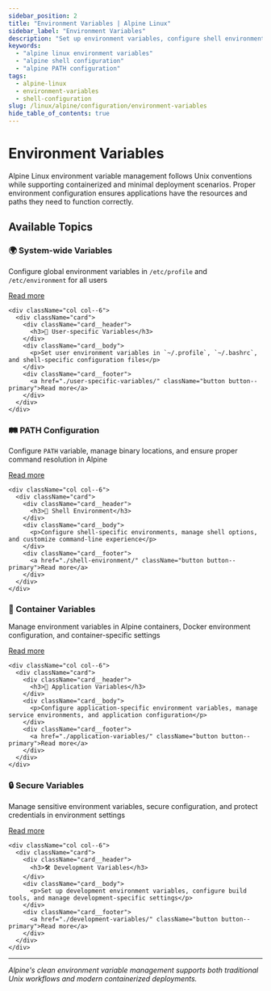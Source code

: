 ```yaml
---
sidebar_position: 2
title: "Environment Variables | Alpine Linux"
sidebar_label: "Environment Variables"
description: "Set up environment variables, configure shell environments, and manage system-wide and user-specific variables in Alpine Linux."
keywords:
  - "alpine linux environment variables"
  - "alpine shell configuration"
  - "alpine PATH configuration"
tags:
  - alpine-linux
  - environment-variables
  - shell-configuration
slug: /linux/alpine/configuration/environment-variables
hide_table_of_contents: true
---
```


# Environment Variables

Alpine Linux environment variable management follows Unix conventions while supporting containerized and minimal deployment scenarios. Proper environment configuration ensures applications have the resources and paths they need to function correctly.

## Available Topics

<div className="container">
  <div className="row">
    <div className="col col--6">
      <div className="card">
        <div className="card__header">
          <h3>🌍 System-wide Variables</h3>
        </div>
        <div className="card__body">
          <p>Configure global environment variables in <code>/etc/profile</code> and <code>/etc/environment</code> for all users</p>
        </div>
        <div className="card__footer">
          <a href="./system-wide-variables/" className="button button--primary">Read more</a>
        </div>
      </div>
    </div>
    
    <div className="col col--6">
      <div className="card">
        <div className="card__header">
          <h3>👤 User-specific Variables</h3>
        </div>
        <div className="card__body">
          <p>Set user environment variables in `~/.profile`, `~/.bashrc`, and shell-specific configuration files</p>
        </div>
        <div className="card__footer">
          <a href="./user-specific-variables/" className="button button--primary">Read more</a>
        </div>
      </div>
    </div>
  </div>

  <div className="row">
    <div className="col col--6">
      <div className="card">
        <div className="card__header">
          <h3>🛤️ PATH Configuration</h3>
        </div>
        <div className="card__body">
          <p>Configure <code>PATH</code> variable, manage binary locations, and ensure proper command resolution in Alpine</p>
        </div>
        <div className="card__footer">
          <a href="./path-configuration/" className="button button--primary">Read more</a>
        </div>
      </div>
    </div>
    
    <div className="col col--6">
      <div className="card">
        <div className="card__header">
          <h3>🐚 Shell Environment</h3>
        </div>
        <div className="card__body">
          <p>Configure shell-specific environments, manage shell options, and customize command-line experience</p>
        </div>
        <div className="card__footer">
          <a href="./shell-environment/" className="button button--primary">Read more</a>
        </div>
      </div>
    </div>
  </div>

  <div className="row">
    <div className="col col--6">
      <div className="card">
        <div className="card__header">
          <h3>🐳 Container Variables</h3>
        </div>
        <div className="card__body">
          <p>Manage environment variables in Alpine containers, Docker environment configuration, and container-specific settings</p>
        </div>
        <div className="card__footer">
          <a href="./container-variables/" className="button button--primary">Read more</a>
        </div>
      </div>
    </div>
    
    <div className="col col--6">
      <div className="card">
        <div className="card__header">
          <h3>🔧 Application Variables</h3>
        </div>
        <div className="card__body">
          <p>Configure application-specific environment variables, manage service environments, and application configuration</p>
        </div>
        <div className="card__footer">
          <a href="./application-variables/" className="button button--primary">Read more</a>
        </div>
      </div>
    </div>
  </div>

  <div className="row">
    <div className="col col--6">
      <div className="card">
        <div className="card__header">
          <h3>🔒 Secure Variables</h3>
        </div>
        <div className="card__body">
          <p>Manage sensitive environment variables, secure configuration, and protect credentials in environment settings</p>
        </div>
        <div className="card__footer">
          <a href="./secure-variables/" className="button button--primary">Read more</a>
        </div>
      </div>
    </div>
    
    <div className="col col--6">
      <div className="card">
        <div className="card__header">
          <h3>🛠️ Development Variables</h3>
        </div>
        <div className="card__body">
          <p>Set up development environment variables, configure build tools, and manage development-specific settings</p>
        </div>
        <div className="card__footer">
          <a href="./development-variables/" className="button button--primary">Read more</a>
        </div>
      </div>
    </div>
  </div>
</div>

---

*Alpine's clean environment variable management supports both traditional Unix workflows and modern containerized deployments.*